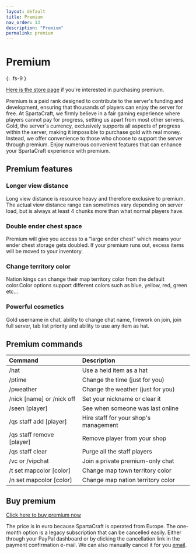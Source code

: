 ```yaml
---
layout: default
title: Premium
nav_order: 13
description: "Premium"
permalink: premium
---
```


# Premium
{: .fs-9 }

<a TARGET="_BLANK" href="https://store.spartacraft.eu">Here is the store page</a> if you're interested in purchasing premium.

Premium is a paid rank designed to contribute to the server's funding and development, ensuring that thousands of players can enjoy the server for free. At SpartaCraft, we firmly believe in a fair gaming experience where players cannot pay for progress, setting us apart from most other servers. Gold, the server's currency, exclusively supports all aspects of progress within the server, making it impossible to purchase gold with real money. Instead, we offer convenience to those who choose to support the server through premium. Enjoy numerous convenient features that can enhance your SpartaCraft experience with premium.

## Premium features

### Longer view distance
Long view distance is resource heavy and therefore exclusive to premium. The actual view distance range can sometimes vary depending on server load, but is always at least 4 chunks more than what normal players have.

### Double ender chest space
Premium will give you access to a “large ender chest” which means your ender chest storage gets doubled. If your premium runs out, excess items will be moved to your inventory.

### Change territory color
Nation kings can change their map territory color from the default color.Color options support different colors such as blue, yellow, red, green etc...

### Powerful cosmetics
Gold username in chat, ability to change chat name, firework on join, join full server, tab list priority and ability to use any item as hat.

## Premium commands

|Command	|Description|
|:-------------|:------------------|
|/hat	|Use a held item as a hat|
|/ptime    |Change the time (just for you)|
|/pweather  |Change the weather (just for you)|
|/nick [name] or /nick off	|Set your nickname or clear it|
|/seen [player]	|See when someone was last online|
|/qs staff add [player]	|Hire staff for your shop's management|
|/qs staff remove [player]	|Remove player from your shop|
|/qs staff clear	|Purge all the staff players|
|/vc or /vipchat	|Join a private premium-only chat|
|/t set mapcolor [color]	|Change map town territory color|
|/n set mapcolor [color]	|Change map nation territory color|

## Buy premium

<a TARGET="_BLANK" href="https://store.spartacraft.eu/category/2562018">Click here to buy premium now</a>

The price is in euro because SpartaCraft is operated from Europe. The one-month option is a legacy subscription that can be cancelled easily. Either through your PayPal dashboard or by clicking the cancellation link in the payment confirmation e-mail. We can also manually cancel it for you <a href="mailto:contact@spartacraft.eu">email</a>.